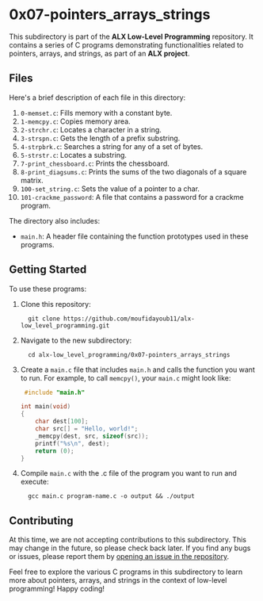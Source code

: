 # **0x07-pointers_arrays_strings**

This subdirectory is part of the **ALX Low-Level Programming** repository. It contains a series of C programs demonstrating functionalities related to pointers, arrays, and strings, as part of an **ALX project**.

## **Files**

Here's a brief description of each file in this directory:

1. `0-memset.c`: Fills memory with a constant byte.
2. `1-memcpy.c`: Copies memory area.
3. `2-strchr.c`: Locates a character in a string.
4. `3-strspn.c`: Gets the length of a prefix substring.
5. `4-strpbrk.c`: Searches a string for any of a set of bytes.
6. `5-strstr.c`: Locates a substring.
7. `7-print_chessboard.c`: Prints the chessboard.
8. `8-print_diagsums.c`: Prints the sums of the two diagonals of a square matrix.
9. `100-set_string.c`: Sets the value of a pointer to a char.
10. `101-crackme_password`: A file that contains a password for a crackme program.

The directory also includes:
- `main.h`: A header file containing the function prototypes used in these programs.

## **Getting Started**

To use these programs:

1. Clone this repository:
    ```
      git clone https://github.com/moufidayoub11/alx-low_level_programming.git
    ```

2. Navigate to the new subdirectory:
    ```
      cd alx-low_level_programming/0x07-pointers_arrays_strings
    ```

3. Create a `main.c` file that includes `main.h` and calls the function you want to run. For example, to call `memcpy()`, your `main.c` might look like:
    ```c
     #include "main.h"

    int main(void)
    {
        char dest[100];
        char src[] = "Hello, world!";
        _memcpy(dest, src, sizeof(src));
        printf("%s\n", dest);
        return (0);
    }
    ```

4. Compile `main.c` with the .c file of the program you want to run and execute:
    ```
      gcc main.c program-name.c -o output && ./output
    ```

## **Contributing**

At this time, we are not accepting contributions to this subdirectory. This may change in the future, so please check back later. If you find any bugs or issues, please report them by [opening an issue in the repository](https://github.com/moufidayoub11/alx-low_level_programming/issues).

Feel free to explore the various C programs in this subdirectory to learn more about pointers, arrays, and strings in the context of low-level programming! Happy coding!
